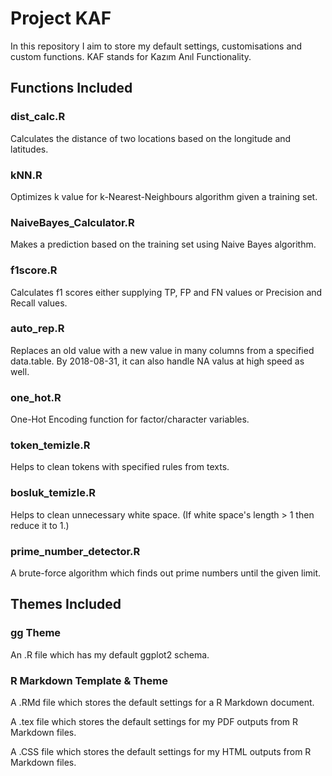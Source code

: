 # Project KAF

In this repository I aim to store my default settings, customisations and custom functions. KAF stands for Kazım Anıl Functionality.

## Functions Included

### dist_calc.R 

Calculates the distance of two locations based on the longitude and latitudes.

### kNN.R

Optimizes k value for k-Nearest-Neighbours algorithm given a training set.

### NaiveBayes_Calculator.R

Makes a prediction based on the training set using Naive Bayes algorithm.

### f1score.R

Calculates f1 scores either supplying TP, FP and FN values or Precision and Recall values.

### auto_rep.R

Replaces an old value with a new value in many columns from a specified data.table. 
By 2018-08-31, it can also handle NA valus at high speed as well.

### one_hot.R

One-Hot Encoding function for factor/character variables.

### token_temizle.R

Helps to clean tokens with specified rules from texts.

### bosluk_temizle.R

Helps to clean unnecessary white space. (If white space's length > 1 then reduce it to 1.)

### prime_number_detector.R

A brute-force algorithm which finds out prime numbers until the given limit.

## Themes Included

### gg Theme

An .R file which has my default ggplot2 schema.

### R Markdown Template & Theme

A .RMd file which stores the default settings for a R Markdown document.

A .tex file which stores the default settings for my PDF outputs from R Markdown files.

A .CSS file which stores the default settings for my HTML outputs from R Markdown files.
